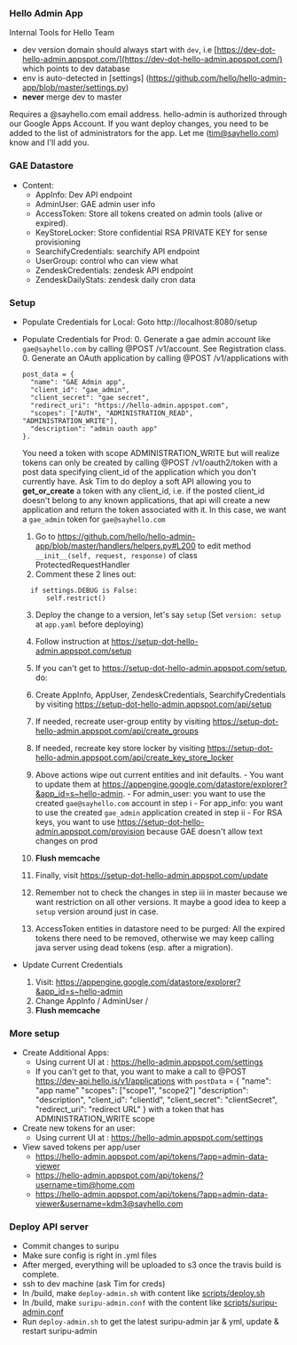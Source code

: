 ### Hello Admin App
Internal Tools for Hello Team

- dev version domain should always start with `dev`, i.e [https://dev-dot-hello-admin.appspot.com/](https://dev-dot-hello-admin.appspot.com/) which points to dev database
- env is auto-detected in [settings] (https://github.com/hello/hello-admin-app/blob/master/settings.py)
- **never** merge dev to master

Requires a @sayhello.com email address.
hello-admin is authorized through our Google Apps Account. If you want deploy changes, you need to be added to the list of administrators for the app. Let me (tim@sayhello.com) know and I'll add you.


### GAE Datastore
- Content:
  - AppInfo: Dev API endpoint
  - AdminUser: GAE admin user info
  - AccessToken: Store all tokens created on admin tools (alive or expired). 
  - KeyStoreLocker: Store confidential RSA PRIVATE KEY for sense provisioning
  - SearchifyCredentials: searchify API endpoint
  - UserGroup: control who can view what
  - ZendeskCredentials: zendesk API endpoint
  - ZendeskDailyStats: zendesk daily cron data

### Setup

- Populate Credentials for Local: Goto http://localhost:8080/setup
- Populate Credentials for Prod:
  0. Generate a gae admin account like `gae@sayhello.com` by calling @POST /v1/account. See Registration class.
  0. Generate an OAuth application by calling @POST /v1/applications with 
    ```
    post_data = {
      "name": "GAE Admin app", 
      "client_id": "gae_admin", 
      "client_secret": "gae secret", 
      "redirect_uri": "https://hello-admin.appspot.com", 
      "scopes": ["AUTH", "ADMINISTRATION_READ", "ADMINISTRATION_WRITE"], 
      "description": "admin oauth app"
    }. 
    ```
    
    You need a token with scope ADMINISTRATION_WRITE but will realize tokens can only be created by calling @POST /v1/oauth2/token with a post data specifying client_id of the application which you don't currently have. Ask Tim to do deploy a soft API allowing you to **get_or_create** a token with any client_id, i.e. if the posted client_id doesn't belong to any known applications, that api will create a new application and return the token associated with it. In this case, we want a `gae_admin` token for `gae@sayhello.com`
    

  1. Go to https://github.com/hello/hello-admin-app/blob/master/handlers/helpers.py#L200 to edit method `__init__(self, request, response)` of class ProtectedRequestHandler
  2. Comment these 2 lines out:
    
    ```
      if settings.DEBUG is False:
          self.restrict()
    ```
  3. Deploy the change to a version, let's say `setup` (Set `version: setup` at `app.yaml` before deploying)
  4. Follow instruction at https://setup-dot-hello-admin.appspot.com/setup
  
  5. If you can't get to https://setup-dot-hello-admin.appspot.com/setup, do:
    1. Create AppInfo, AppUser, ZendeskCredentials, SearchifyCredentials by visiting https://setup-dot-hello-admin.appspot.com/api/setup
    2. If needed, recreate user-group entity by visiting https://setup-dot-hello-admin.appspot.com/api/create_groups 
    3. If needed, recreate key store locker by visiting https://setup-dot-hello-admin.appspot.com/api/create_key_store_locker
    4. Above actions wipe out current entities and init defaults. 
      - You want to update them at https://appengine.google.com/datastore/explorer?&app_id=s~hello-admin. 
      - For admin_user: you want to use the created `gae@sayhello.com` account in step i
      - For app_info: you want to use  the created `gae_admin` application created in step ii
      - For RSA keys, you want to use https://setup-dot-hello-admin.appspot.com/provision because GAE doesn't allow text changes on prod
    5. **Flush memcache**
    6. Finally, visit https://setup-dot-hello-admin.appspot.com/update
  6. Remember not to check the changes in step iii in master because we want restriction on all other versions. It maybe a good idea to keep a `setup` version around just in case.
  7. AccessToken entities in datastore need to be purged: All the expired tokens there need to be removed, otherwise we may keep calling java server using dead tokens (esp. after a migration).

- Update Current Credentials
  1. Visit: https://appengine.google.com/datastore/explorer?&app_id=s~hello-admin
  2. Change AppInfo / AdminUser /   
  3. **Flush memcache**
 

### More setup
- Create Additional Apps:
  - Using current UI at : https://hello-admin.appspot.com/settings
  - If you can't get to that, you want to make a call to  @POST https://dev-api.hello.is/v1/applications
      with `postData` = {
        "name": "app name"
        "scopes": ["scope1", "scope2"]
        "description": "description",
        "client_id": "clientId",
        "client_secret": "clientSecret",
        "redirect_uri": "redirect URL"
      } 
      with a token that has ADMINISTRATION_WRITE scope
- Create new tokens for an user:
  - Using current UI at : https://hello-admin.appspot.com/settings
- View saved tokens per app/user
  - https://hello-admin.appspot.com/api/tokens/?app=admin-data-viewer
  - https://hello-admin.appspot.com/api/tokens/?username=tim@home.com
  - https://hello-admin.appspot.com/api/tokens/?app=admin-data-viewer&username=kdm3@sayhello.com


### Deploy API server
- Commit changes to suripu 
- Make sure config is right in .yml files
- After merged, everything will be uploaded to s3 once the travis build is complete.
- ssh to dev machine (ask Tim for creds)
- In /build, make `deploy-admin.sh` with content like  [scripts/deploy.sh](https://github.com/hello/hello-admin-app/blob/master/scripts/deploy.sh)
- In /build, make `suripu-admin.conf` with the content like [scripts/suripu-admin.conf](https://github.com/hello/hello-admin-app/blob/master/scripts/suripu-admin.conf)
- Run `deploy-admin.sh` to get the latest suripu-admin jar & yml, update & restart suripu-admin

